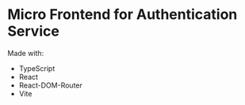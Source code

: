 # Micro Frontend for Authentication Service

Made with:
- TypeScript
- React
- React-DOM-Router
- Vite

